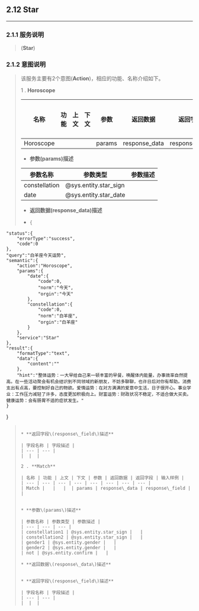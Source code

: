 ## 2.12 Star

---

### 2.1.1 服务说明

> \(**Star**\)

### 2.1.2 意图说明

> 该服务主要有2个意图\(**Action**\)，相应的功能、名称介绍如下。
>
>
> 1 . **Horoscope**
>
>   | 名称 | 功能 | 上文 | 下文 | 参数 | 返回数据 | 返回字段 | 输入样例 |
>   | --- | --- | --- | --- | --- | --- | --- | --- |
>   | Horoscope |   |   |  | params | response\_data | response\_field |   |
>
>
>  * **参数\(params\)描述**
>
>   | 参数名称 | 参数类型 | 参数描述 |
>   | --- | --- | --- |
>   | constellation | @sys.entity.star_sign |   |
>   | date | @sys.entity.star_date |   |
>
>  * **返回数据\(response\_data\)描述**
>
>  * ```go
>    {
    "status":{
        "errorType":"success",
        "code":0
    },
    "query":"白羊座今天运势",
    "semantic":{
        "action":"Horoscope",
        "params":{
            "date":{
                "code":0,
                "norm":"今天",
                "orgin":"今天"
            },
            "constellation":{
                "code":0,
                "norm":"白羊座",
                "orgin":"白羊座"
            }
        },
        "service":"Star"
    },
    "result":{
        "formatType":"text",
        "data":{
            "content":""
        },
        "hint":"整体运势：一大早给自己来一顿丰富的早餐，唤醒体内能量，办事效率自然提高。在一些活动聚会有机会结识到不同领域的新朋友，不妨多聊聊，也许日后对你有帮助。消费支出有点高，要控制好自己的物欲。爱情运势：在对方满满的爱意中生活，日子很开心。事业学业：工作压力减轻了许多，态度更加积极向上。财富运势：财政状况不稳定，不适合做大买卖。健康运势：会有肠胃不适的症状发生。"
    }
}
>
>    ```
>
>  * **返回字段\(response\_field\)描述**
>
>   | 字段名称 | 字段描述 |
>   | --- | --- |
>   |  |  |
>
> 2 . **Match**
>
>   | 名称 | 功能 | 上文 | 下文 | 参数 | 返回数据 | 返回字段 | 输入样例 |
>   | --- | --- | --- | --- | --- | --- | --- | --- |
>   | Match |   |   |  | params | response\_data | response\_field |   |
>
>
>  * **参数\(params\)描述**
>
>   | 参数名称 | 参数类型 | 参数描述 |
>   | --- | --- | --- |
>   | constellation1 | @sys.entity.star_sign |   |
>   | constellation2 | @sys.entity.star_sign |   |
>   | gender1 | @sys.entity.gender |   |
>   | gender2 | @sys.entity.gender |   |
>   | not | @sys.entity.confirm |   |
>
>  * **返回数据\(response\_data\)描述**
>
>
>  * **返回字段\(response\_field\)描述**
>
>   | 字段名称 | 字段描述 |
>   | --- | --- |
>   |  |  |
>
